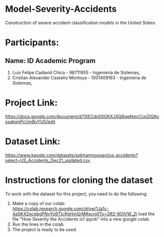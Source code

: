 # Model-Severity-Accidents
Construction of severe accident classification models in the United States 

# Participants:

## Name:                               ID            Academic Program

1. Luis Felipe Cadavid Chica      -     98711955   -   Ingenieria de Sistemas,
2. Cristian Alexander Castaño Montoya - 1001409163  -  Ingenieria de Sistemas,

# Project Link:
https://docs.google.com/document/d/1XECdn00GKXJXQ6qeAtecCcqZIQ8osxabqnPcUmBvYU0/edit

# Dataset Link:
https://www.kaggle.com/datasets/sobhanmoosavi/us-accidents?select=US_Accidents_Dec21_updated.csv

# Instructions for cloning the dataset

To work with the dataset for this project, you need to do the following:

1. Make a copy of our colab: https://colab.research.google.com/drive/1Ja1c-4aSK42ocgbgPNyYo9TIc9gHmQrM#scrollTo=2R2-9OIVW_2j load the file "How Severity the Accidents is?.ipynb" into a new google colab
2. Run the lines in the colab
3. The project is ready to be used.
